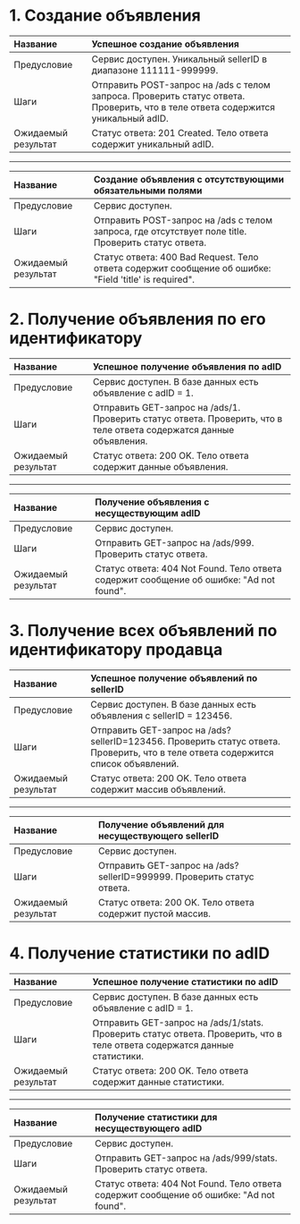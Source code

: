 # 1. Создание объявления
| Название            | Успешное создание объявления  |
|:---------------------|:---|
| Предусловие         | Сервис доступен. Уникальный sellerID в диапазоне 111111-999999. |
| Шаги                | Отправить POST-запрос на /ads с телом запроса. Проверить статус ответа. Проверить, что в теле ответа содержится уникальный adID.  |
| Ожидаемый результат | Статус ответа: 201 Created. Тело ответа содержит уникальный adID.  |

----
| Название            | Создание объявления с отсутствующими обязательными полями  |
|:---------------------|:---|
| Предусловие         | Сервис доступен. |
| Шаги                | Отправить POST-запрос на /ads с телом запроса, где отсутствует поле title. Проверить статус ответа. |
| Ожидаемый результат | Статус ответа: 400 Bad Request. Тело ответа содержит сообщение об ошибке: "Field 'title' is required".  |

# 2. Получение объявления по его идентификатору
| Название            | Успешное получение объявления по adID  |
|:---------------------|:---|
| Предусловие         | Сервис доступен. В базе данных есть объявление с adID = 1. |
| Шаги                | Отправить GET-запрос на /ads/1. Проверить статус ответа. Проверить, что в теле ответа содержатся данные объявления. |
| Ожидаемый результат | Статус ответа: 200 OK. Тело ответа содержит данные объявления.  |

----
| Название            | Получение объявления с несуществующим adID  |
|:---------------------|:---|
| Предусловие         | Сервис доступен. |
| Шаги                | Отправить GET-запрос на /ads/999. Проверить статус ответа. |
| Ожидаемый результат | Статус ответа: 404 Not Found. Тело ответа содержит сообщение об ошибке: "Ad not found". |

# 3. Получение всех объявлений по идентификатору продавца
| Название            | Успешное получение объявлений по sellerID  |
|:---------------------|:---|
| Предусловие         | Сервис доступен. В базе данных есть объявления с sellerID = 123456. |
| Шаги                | Отправить GET-запрос на /ads?sellerID=123456. Проверить статус ответа. Проверить, что в теле ответа содержится список объявлений. |
| Ожидаемый результат | Статус ответа: 200 OK. Тело ответа содержит массив объявлений. |

----
| Название            | Получение объявлений для несуществующего sellerID |
|:---------------------|:---|
| Предусловие         | Сервис доступен. |
| Шаги                | Отправить GET-запрос на /ads?sellerID=999999. Проверить статус ответа. |
| Ожидаемый результат | Статус ответа: 200 OK. Тело ответа содержит пустой массив. |

# 4. Получение статистики по adID
| Название            | Успешное получение статистики по adID  |
|:---------------------|:---|
| Предусловие         | Сервис доступен. В базе данных есть объявление с adID = 1. |
| Шаги                | Отправить GET-запрос на /ads/1/stats. Проверить статус ответа. Проверить, что в теле ответа содержатся данные статистики. |
| Ожидаемый результат | Статус ответа: 200 OK. Тело ответа содержит данные статистики. |

----
| Название            | Получение статистики для несуществующего adID  |
|:---------------------|:---|
| Предусловие         | Сервис доступен. |
| Шаги                | Отправить GET-запрос на /ads/999/stats. Проверить статус ответа. |
| Ожидаемый результат | Статус ответа: 404 Not Found. Тело ответа содержит сообщение об ошибке: "Ad not found". |
